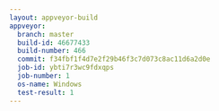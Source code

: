```yaml
---
layout: appveyor-build
appveyor:
  branch: master
  build-id: 46677433
  build-number: 466
  commit: f34fbf1f4d7e2f29b46f3c7d073c8ac11d6a2d0e
  job-id: ybti7r3wc9fdxqps
  job-number: 1
  os-name: Windows
  test-result: 1
---
```

